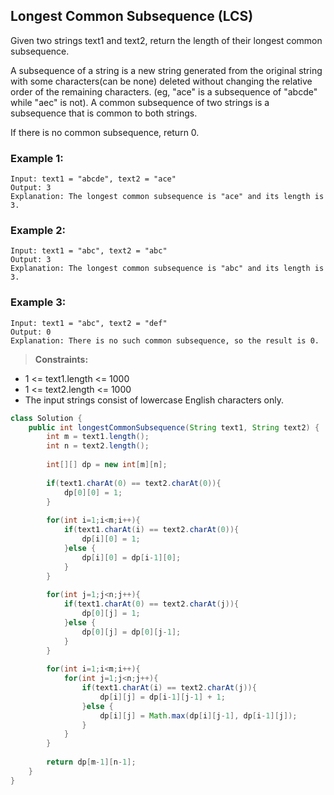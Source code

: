 ## Longest Common Subsequence (LCS) 

Given two strings text1 and text2, return the length of their longest common subsequence.

A subsequence of a string is a new string generated from the original string with some characters(can be none) deleted without changing the relative order of the remaining characters. (eg, "ace" is a subsequence of "abcde" while "aec" is not). A common subsequence of two strings is a subsequence that is common to both strings.

If there is no common subsequence, return 0.


### Example 1:
```
Input: text1 = "abcde", text2 = "ace" 
Output: 3  
Explanation: The longest common subsequence is "ace" and its length is 3.
```

### Example 2:
```
Input: text1 = "abc", text2 = "abc"
Output: 3
Explanation: The longest common subsequence is "abc" and its length is 3.
```

### Example 3:
```
Input: text1 = "abc", text2 = "def"
Output: 0
Explanation: There is no such common subsequence, so the result is 0.
```

> **Constraints:**  
* 1 <= text1.length <= 1000  
* 1 <= text2.length <= 1000  
* The input strings consist of lowercase English characters only.
 

```java
class Solution {
    public int longestCommonSubsequence(String text1, String text2) {
        int m = text1.length();
        int n = text2.length();
        
        int[][] dp = new int[m][n];
        
        if(text1.charAt(0) == text2.charAt(0)){
            dp[0][0] = 1;
        }
        
        for(int i=1;i<m;i++){
            if(text1.charAt(i) == text2.charAt(0)){
                dp[i][0] = 1;
            }else {
                dp[i][0] = dp[i-1][0];
            }
        }
        
        for(int j=1;j<n;j++){
            if(text1.charAt(0) == text2.charAt(j)){
                dp[0][j] = 1;
            }else {
                dp[0][j] = dp[0][j-1];
            }
        }
        
        for(int i=1;i<m;i++){
            for(int j=1;j<n;j++){
                if(text1.charAt(i) == text2.charAt(j)){
                    dp[i][j] = dp[i-1][j-1] + 1;
                }else {
                    dp[i][j] = Math.max(dp[i][j-1], dp[i-1][j]);
                }
            }
        }
        
        return dp[m-1][n-1];
    }
}
```  
